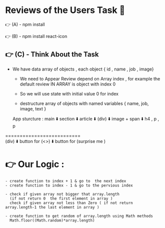 # Reviews of the Users Task 🐻

👉 (A) - npm install

👉 (B) - npm install react-icon

👉 (C) - Think About the Task
-----------------------------

 - We have data array of objects , each object
{ id , name , job , image}

    -  We need to Appear Review depend on Array index ,
       for example the default review IN ARRAY is object with index 0

    -  So we will use state with initial value 0 for index

    -  destructure array of objects with named variables { name, job, image, text }

    App sturcture :
       main
        ⬇️
      section
        ⬇️
      article
        ⬇️
       (div)
        ⬇️
    image + span
        ⬇️
    h4 , p , p

==========================  
 (div)
   ⬇️
button for (<>)
   ⬇️
button for (surprise me )

👉 Our Logic :
==============

    - create function to index + 1 & go to  the next index
    - create function to index - 1 & go to the pervious index

    - check if given array not bigger that array.length 
      (if not return 0  the first element in array )
      check if given array not less than Zero ( if not return array.length-1 the last element in array )

    - create function to get random of array.length using Math methods 
      Math.floor((Math.random)*array.length)
